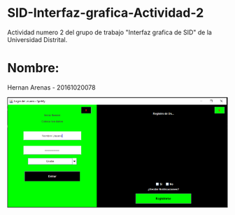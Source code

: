 # SID-Interfaz-grafica-Actividad-2
Actividad numero 2 del grupo de trabajo "Interfaz grafica de SID" de la Universidad Distrital.
# Nombre:
 Hernan Arenas - 20161020078
 
 ![Login](Act2.PNG)
